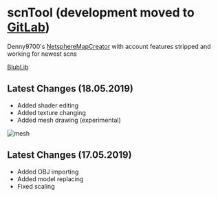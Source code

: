 # scnTool (development moved to [GitLab](https://gitlab.com/aizuon/scntool))

Denny9700's [NetsphereMapCreator](https://github.com/Denny9700/NetsphereMapCreator) with account features stripped and working for newest scns

[BlubLib](https://github.com/wtfblub)

## Latest Changes (18.05.2019)
* Added shader editing
* Added texture changing
* Added mesh drawing (experimental)

![mesh](https://puu.sh/DtLpe/a60676ff40.png)

## Latest Changes (17.05.2019)
* Added OBJ importing
* Added model replacing
* Fixed scaling
